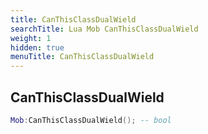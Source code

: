 ```yaml
---
title: CanThisClassDualWield
searchTitle: Lua Mob CanThisClassDualWield
weight: 1
hidden: true
menuTitle: CanThisClassDualWield
---
```

## CanThisClassDualWield
```lua
Mob:CanThisClassDualWield(); -- bool
```